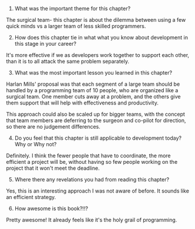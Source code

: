 1. What was the important theme for this chapter?

The surgical team- this chapter is about the dilemma between using a few quick minds vs a larger team of less skilled programmers.

2. How does this chapter tie in what what you know about development in this stage in your career?

It's more effective if we as developers work together to support each other, than it is to all attack the same problem separately.

3. What was the most important lesson you learned in this chapter?

Harlan Mills' proposal was that each segment of a large team should be handled by a programming team of 10 people, who are organized like a surgical team. One member cuts away at a problem, and the others give them support that will help with effectiveness and productivity.

This approach could also be scaled up for bigger teams, with the concept that team members are deferring to the surgeon and co-pilot for direction, so there are no judgement differences.

4. Do you feel that this chapter is still applicable to development today? Why or Why not?

Definitely. I think the fewer people that have to coordinate, the more efficient a project will be, without having so few people working on the project that it won't meet the deadline.

5. Where there any revelations you had from reading this chapter?

Yes, this is an interesting approach I was not aware of before. It sounds like an efficient strategy.

6. How awesome is this book?!!?

Pretty awesome! It already feels like it's the holy grail of programming.


